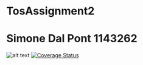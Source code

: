# TosAssignment2

# Simone Dal Pont 1143262

![alt text](https://travis-ci.com/Dalpy/TosAssignment2.svg?branch=master)
[![Coverage Status](https://coveralls.io/repos/github/Dalpy/TosAssignment2/badge.svg?branch=master)](https://coveralls.io/github/Dalpy/TosAssignment2?branch=master)

